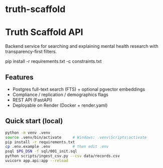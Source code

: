 # truth-scaffold
# Truth Scaffold API

Backend service for searching and explaining mental health research with transparency-first filters.

pip install -r requirements.txt -c constraints.txt


## Features
- Postgres full-text search (FTS) + optional pgvector embeddings
- Compliance / replication / demographics flags
- REST API (FastAPI)
- Deployable on Render (Docker + render.yaml)

## Quick start (local)

```bash
python -m venv .venv
source .venv/bin/activate     # Windows: .venv\Scripts\activate
pip install -r requirements.txt
cp .env.example .env          # then edit .env
psql $PG_DSN -f sql/001_init.sql
python scripts/ingest_csv.py --csv data/records.csv
uvicorn app.api:app --reload
